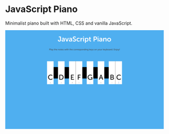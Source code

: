 # JavaScript Piano

Minimalist piano built with HTML, CSS and vanilla JavaScript.

![](img/screenshot.png)

